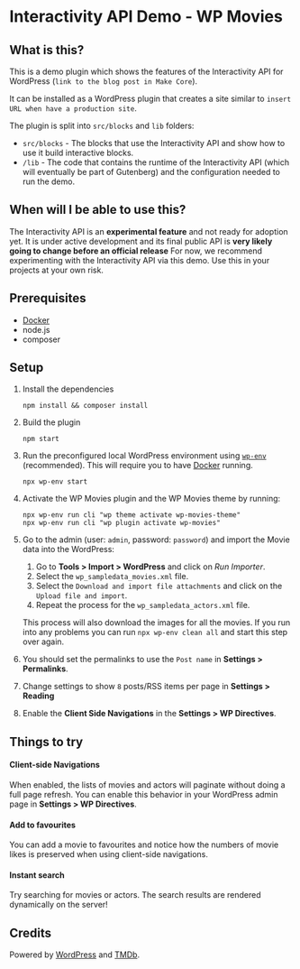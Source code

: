 # Interactivity API Demo - WP Movies

## What is this?

This is a demo plugin which shows the features of the Interactivity API for WordPress (`link to the blog post in Make Core`).

It can be installed as a WordPress plugin that creates a site similar to `insert
URL when have a production site`.

The plugin is split into `src/blocks` and `lib` folders:

- `src/blocks` - The blocks that use the Interactivity API and show how to use
  it build interactive blocks.
- `/lib` - The code that contains the runtime of the Interactivity API (which
  will eventually be part of Gutenberg) and the configuration needed to run the demo.

## When will I be able to use this?

The Interactivity API is an **experimental feature** and not ready for adoption yet.
It is under active development and its final public API is **very likely going to change before an official release**
For now, we recommend experimenting with the Interactivity API via this demo. Use this in
your projects at your own risk.

## Prerequisites

- [Docker](https://www.docker.com/)
- node.js
- composer

## Setup

1. Install the dependencies

    ```
    npm install && composer install
    ```
2. Build the plugin

    ```
    npm start
    ```

3. Run the preconfigured local WordPress environment using
   [`wp-env`](https://developer.wordpress.org/block-editor/reference-guides/packages/packages-env/)
   (recommended). This will require you to have
   [Docker](https://www.docker.com/) running.

   ```
   npx wp-env start
   ```
   
4. Activate the WP Movies plugin and the WP Movies theme by running:
    ```
    npx wp-env run cli "wp theme activate wp-movies-theme"
    npx wp-env run cli "wp plugin activate wp-movies"
    ```

5. Go to the admin (user: `admin`, password: `password`) and import the Movie data into the WordPress:
    1. Go to **Tools > Import > WordPress** and click on _Run Importer_.
    2. Select the `wp_sampledata_movies.xml` file.
    3. Select the `Download and import file attachments` and click on the
       `Upload file and import`.
    4. Repeat the process for the `wp_sampledata_actors.xml` file.
    
    This process will also download the images for all the movies. If you run into any 
    problems you can run `npx wp-env clean all` and start this step over again.
    
6. You should set the permalinks to use the `Post name` in **Settings > Permalinks**.
7. Change settings to show `8` posts/RSS items per page in **Settings > Reading**
8. Enable the **Client Side Navigations** in the **Settings > WP Directives**.

## Things to try

#### Client-side Navigations

When enabled, the lists of movies and actors will paginate without doing a full
page refresh. You can enable this behavior in your WordPress admin page in
**Settings > WP Directives**.

#### Add to favourites
You can add a movie to favourites and notice how the numbers of movie likes is
preserved when using client-side navigations.

#### Instant search
Try searching for movies or actors. The search results are rendered dynamically
on the server!

## Credits

Powered by [WordPress](https://wordpress.org/) and [TMDb](https://www.themoviedb.org/).